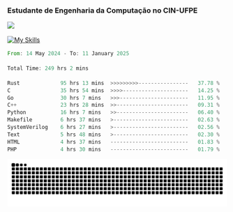 
### Estudante de Engenharia da Computação no CIN-UFPE
<div>
      <!--<img width=400 src="https://github-readme-stats.vercel.app/api?username=Zed201&show_icons=true&theme=tokyonight" /-->
      <img width=400 src='https://leetcode.card.workers.dev/Zed201?theme=nord&font=baloo&extension=null' />
</div>


[![My Skills](https://skillicons.dev/icons?i=c,cpp,rust,py,java,neovim&theme=dark)](https://skillicons.dev)

<!--START_SECTION:waka-->

```rust
From: 14 May 2024 - To: 11 January 2025

Total Time: 249 hrs 2 mins

Rust             95 hrs 13 mins  >>>>>>>>>----------------   37.78 %
C                35 hrs 54 mins  >>>>---------------------   14.25 %
Go               30 hrs 7 mins   >>>----------------------   11.95 %
C++              23 hrs 28 mins  >>-----------------------   09.31 %
Python           16 hrs 7 mins   >>-----------------------   06.40 %
Makefile         6 hrs 37 mins   >------------------------   02.63 %
SystemVerilog    6 hrs 27 mins   >------------------------   02.56 %
Text             5 hrs 48 mins   >------------------------   02.30 %
HTML             4 hrs 37 mins   -------------------------   01.83 %
PHP              4 hrs 30 mins   -------------------------   01.79 %
```

<!--END_SECTION:waka-->

<picture>
  <source media="(prefers-color-scheme: dark)" srcset="https://github.com/Zed201/Zed201/blob/output/github-contribution-grid-snake-dark.svg" />
  <img alt="github-snake" src="https://github.com/Zed201/Zed201/blob/output/github-contribution-grid-snake-dark.svg" />
</picture>
